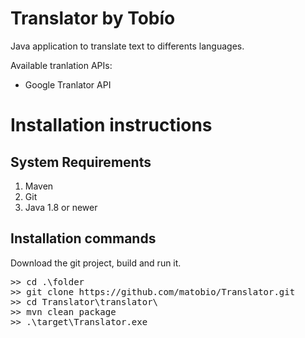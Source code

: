 # Translator by Tobío

Java application to translate text to differents languages.



Available tranlation APIs:
* Google Tranlator API


# Installation instructions

## System Requirements

1. Maven
2. Git
3. Java 1.8 or newer


## Installation commands

Download the git project, build and run it.
<pre>
>> cd .\folder
>> git clone https://github.com/matobio/Translator.git
>> cd Translator\translator\
>> mvn clean package
>> .\target\Translator.exe
</pre>
